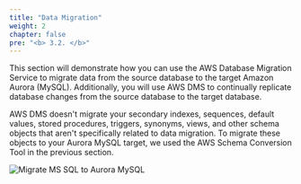 ```yaml
---
title: "Data Migration"
weight: 2
chapter: false
pre: "<b> 3.2. </b>"
---
```


This section will demonstrate how you can use the AWS Database Migration Service to migrate data from the source database to the target Amazon Aurora (MySQL). Additionally, you will use AWS DMS to continually replicate database changes from the source database to the target database.

AWS DMS doesn't migrate your secondary indexes, sequences, default values, stored procedures, triggers, synonyms, views, and other schema objects that aren't specifically related to data migration. To migrate these objects to your Aurora MySQL target, we used the AWS Schema Conversion Tool in the previous section.

![Migrate MS SQL to Aurora MySQL](/images/3/2/0001.png?width=50pc)